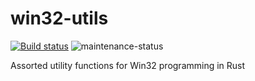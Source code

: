 # win32-utils

[![Build status](https://github.com/jacob-pro/win32-utils/actions/workflows/rust.yml/badge.svg)](https://github.com/jacob-pro/win32-utils/actions)
![maintenance-status](https://img.shields.io/badge/maintenance-experimental-blue.svg)

Assorted utility functions for Win32 programming in Rust

